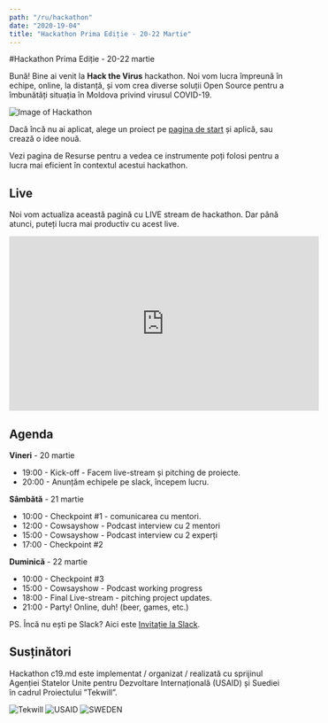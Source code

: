```yaml
---
path: "/ru/hackathon"
date: "2020-19-04"
title: "Hackathon Prima Ediție - 20-22 Martie"
---
```

#Hackathon Prima Ediție - 20-22 martie

Bună! Bine ai venit la **Hack the Virus** hackathon. Noi vom lucra împreună în echipe, online, la distanță, și vom crea diverse soluții Open Source pentru a îmbunătăți situația în Moldova privind virusul COVID-19. 

![Image of Hackathon](https://scontent-mad1-1.xx.fbcdn.net/v/t1.0-9/s960x960/89985803_1544782272357860_6839688882909347840_o.jpg?_nc_cat=101&_nc_sid=b386c4&_nc_ohc=JVZ1drn33tAAX8jzC-N&_nc_ht=scontent-mad1-1.xx&_nc_tp=7&oh=457accca53a60f39ad51685117452bae&oe=5E98B081)

Dacă încă nu ai aplicat, alege un proiect pe [pagina de start](https://c19.md) și aplică, sau crează o idee nouă. 

Vezi pagina de Resurse pentru a vedea ce instrumente poți folosi pentru a lucra mai eficient în contextul acestui hackathon.

## Live

Noi vom actualiza această pagină cu LIVE stream de hackathon. Dar până atunci, puteți lucra mai productiv cu acest live.

<center>
  <iframe width="560" height="315" src="https://www.youtube.com/embed/5qap5aO4i9A" frameborder="0" allow="accelerometer; autoplay; encrypted-media; gyroscope; picture-in-picture" allowfullscreen></iframe>
</center>

## Agenda

**Vineri** - 20 martie

- 19:00 - Kick-off - Facem live-stream și pitching de proiecte.
- 20:00 - Anunțăm echipele pe slack, începem lucru.


**Sâmbătă** - 21 martie

- 10:00 - Checkpoint #1 - comunicarea cu mentori.
- 12:00 - Cowsayshow - Podcast interview cu 2 mentori
- 15:00 - Cowsayshow - Podcast interview cu 2 experți
- 17:00 - Checkpoint #2



**Duminică** - 22 martie

- 10:00 - Checkpoint #3
- 15:00 - Cowsayshow - Podcast working progress
- 18:00 - Final Live-stream - pitching project updates.
- 21:00 - Party! Online, duh! (beer, games, etc.)

PS. Încă nu ești pe Slack? Aici este [Invitație la Slack](https://join.slack.com/t/c19md/shared_invite/zt-crwaj52o-t7WS8QBy2cM78eYd4fEhxw).

## Susținători

Hackathon c19.md este implementat / organizat / realizată cu sprijinul Agenției Statelor Unite pentru Dezvoltare Internațională (USAID) și Suediei în cadrul Proiectului ”Tekwill”.

![Tekwill](https://c19.md/images/tekwill.jpg)
![USAID](https://c19.md/images/usaid.jpg)
![SWEDEN](https://c19.md/images/sweden.jpg)